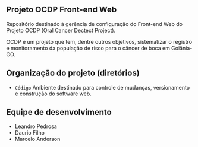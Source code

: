 ## Projeto OCDP Front-end Web
Repositório destinado à gerência de configuração do Front-end Web do Projeto OCDP (Oral Cancer Dectect Project).

OCDP é um projeto que tem, dentre outros objetivos, sistematizar o registro e monitoramento da população de risco para o câncer de boca em Goiânia-GO.


## Organização do projeto (diretórios)

- `Código` Ambiente destinado para controle de mudanças, versionamento e construção do software web.

## Equipe de desenvolvimento

- Leandro Pedrosa
- Daurio Filho
- Marcelo Anderson
